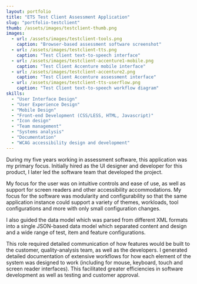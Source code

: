 ```yaml
---
layout: portfolio
title: "ETS Test Client Assessment Application"
slug: "portfolio-testclient"
thumb: /assets/images/testclient-thumb.png
images:
  - url: /assets/images/testclient-tools.png
    caption: "Browser-based assessment software screenshot"
  - url: /assets/images/testclient-tts.png
    caption: "Test Client text-to-speech interface"
  - url: /assets/images/testclient-accenture1-mobile.png
    caption: "Test Client Accenture mobile interface"
  - url: /assets/images/testclient-accenture2.png
    caption: "Test Client Accenture assessment interface"
  - url: /assets/images/testclient-tts-userflow.png
    caption: "Test Client text-to-speech workflow diagram"
skills:
  - "User Interface Design"
  - "User Experience Design"
  - "Mobile Design"
  - "Front-end Development (CSS/LESS, HTML, Javascript)"
  - "Icon design"
  - "Team management"
  - "Systems analysis"
  - "Documentation"
  - "WCAG accessibility design and development"
---
```

<p>During my five years working in assessment software, this application was my primary focus. Initially hired as the UI designer and developer for this product, I later led the software team that developed the project.</p>
<p>My focus for the user was on intuitive controls and ease of use, as well as support for screen readers and other accessibility accommodations. My focus for the software was modularity and configurability so that the same application instance could support a variety of themes, workloads, tool configurations and more with only small configuration changes.</p>
<p>I also guided the data model which was parsed from different XML formats into a single JSON-based data model which separated content and design and a wide range of test, item and feature configurations.</p>
<p>This role required detailed communication of how features would be built to the customer, quality-analysis team, as well as the developers. I generated detailed documentation of extensive workflows for how each element of the system was designed to work (including for mouse, keyboard, touch and screen reader interfaces). This facilitated greater efficiencies in software development as well as testing and customer approval.</p>

